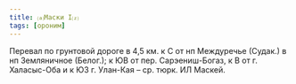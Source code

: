 ```yaml
---
title: ⒜Маски I⒵
tags: [ороним]
---
```


Перевал по грунтовой дороге в 4,5 км. к С от нп Междуречье (Судак.) в нп
Земляничное (Белог.); к ЮВ от пер. Сарэениш-Богаз, к В от г. Халасыс-Оба и к ЮЗ
г. Улан-Кая – ср. тюрк. ИЛ Маскей.
